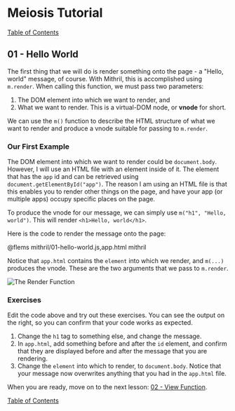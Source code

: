 # Meiosis Tutorial

[Table of Contents](toc.html)

## 01 - Hello World

The first thing that we will do is render something onto the page - a "Hello, world" message,
of course. With Mithril, this is accomplished using `m.render`. When calling this function, we
must pass two parameters:

1. The DOM element into which we want to render, and
1. What we want to render. This is a virtual-DOM node, or **vnode** for short.

We can use the `m()` function to describe the HTML structure of what we want to render and
produce a vnode suitable for passing to `m.render`.

### Our First Example

The DOM element into which we want to render could be `document.body`. However, I will use an
HTML file with an element inside of it. The element that has the `app` id and can be retrieved
using `document.getElementById("app")`. The reason I am using an HTML file is that this enables you
to render other things on the page, and have your app (or multiple apps) occupy specific places on
the page.

To produce the vnode for our message, we can simply use `m("h1", "Hello, world")`. This will render
`<h1>Hello, world</h1>`.

Here is the code to render the message onto the page:

@flems mithril/01-hello-world.js,app.html mithril

Notice that `app.html` contains the `element` into which we render, and `m(...)` produces the
vnode. These are the two arguments that we pass to `m.render`.

![The Render Function](01-hello-world-01.svg)

### Exercises

Edit the code above and try out these exercises. You can see the output on the right, so you
can confirm that your code works as expected.

1. Change the `h1` tag to something else, and change the message.
1. In `app.html`, add something before and after the `id` element, and confirm that they are
displayed before and after the message that you are rendering.
1. Change the `element` into which to render, to `document.body`. Notice that your message
now overwrites anything that you had in the `app.html` file.

When you are ready, move on to the next lesson: [02 - View Function](02-view-function-mithril.html).

[Table of Contents](toc.html)
